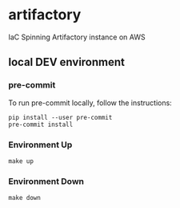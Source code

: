 # artifactory

IaC Spinning Artifactory instance on AWS

## local DEV environment

### pre-commit

To run pre-commit locally, follow the instructions:

```shell
pip install --user pre-commit
pre-commit install
```

### Environment Up

```shell
make up
```

### Environment Down

```shell
make down
```
